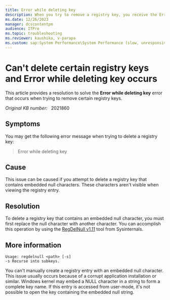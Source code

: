 ```yaml
---
title: Error while deleting key
description: When you try to remove a registry key, you receive the Error while deleting key error message. Provides a resolution.
ms.date: 12/26/2023
manager: dcscontentpm
audience: ITPro
ms.topic: troubleshooting
ms.reviewer: kaushika, v-parapa
ms.custom: sap:System Performance\System Performance (slow, unresponsive, high CPU, resource leak), csstroubleshoot
---
```

# Can't delete certain registry keys and Error while deleting key occurs

This article provides a resolution to solve the **Error while deleting key** error that occurs when trying to remove certain registry keys.

_Original KB number:_ &nbsp; 2021860

## Symptoms

You may get the following error message when trying to delete a registry key:

> Error while deleting key

## Cause

This issue can be caused if you attempt to delete a registry key that contains embedded null characters. These characters aren't visible when viewing the registry entry.

## Resolution

To delete a registry key that contains an embedded null character, you must first replace the null character with another character. You can accomplish this operation by using the [RegDelNull v1.11](/sysinternals/downloads/regdelnull) tool from Sysinternals.

## More information

```console
Usage: regdelnull <path> [-s]
-s Recurse into subkeys.
```

You can't manually create a registry entry with an embedded null character. This issue usually occurs because of a corrupt application installation or similar. Windows kernel may embed a NULL character in a string to form a complete key name. If this entry is accessed from user-mode, it's not possible to open the key containing the embedded null string.

